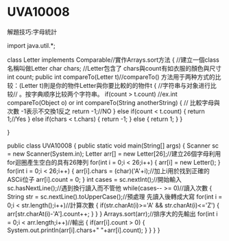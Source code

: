 # UVA10008

解題技巧:字母統計

import java.util.*;

class Letter implements Comparable<Letter>//實作Arrays.sort方法
{                                         //建立一個class名稱叫做Letter
    char chars;                          //Letter包含了 chars與count有如衣服的顏色與尺寸
    int count;
    public int compareTo(Letter t)//compareTo() 方法用于两种方式的比较：(Letter t)則是你的物件Letter與你要比較的的物件t
    {                             //字符串与对象进行比较// 。按字典顺序比较两个字符串。
        if(count > t.count)       //ex.int compareTo(Object o) or int compareTo(String anotherString)
        {                         // 比較字母與次數 -1表示不交換1反之
            return -1;//NO
        }
        else if(count < t.count)
        {
            return 1;//Yes
        }
        else if(chars < t.chars)
        {
            return -1;
        }
        else
        {
            return 1;
        }
    }


}

public class UVA10008
{
    public static void main(String[] args)
    {
        Scanner sc = new Scanner(System.in);
        Letter arr[] = new Letter[26];//建立26個字母利用for迴圈產生空白的具有26陣列
        for(int i = 0;i < 26;i++)
        {
            arr[i] = new Letter();
        }
        for(int i = 0;i < 26;i++)
        {
            arr[i].chars = (char)('A'+i);//加上i用於找到正確的ASCii位子
            arr[i].count = 0;
        }
        int cases = sc.nextInt();//開始輸入
        sc.hasNextLine();//遇到換行讀入而不管他
        while(cases-- >= 0)//讀入次數
        {
            String str = sc.nextLine().toUpperCase();//預處理 先讀入後轉成大寫
            for(int i = 0;i < str.length();i++)//計算次數
            {
                if(str.charAt(i)>='A' && str.charAt(i)<='Z')
                {
                    arr[str.charAt(i)-'A'].count++;
                }
            }
        }
        Arrays.sort(arr);//排序大的先輸出
        for(int i = 0;i < arr.length;i++)//輸出
        {
            if(arr[i].count > 0)
            {
                System.out.println(arr[i].chars+" "+arr[i].count);
            }
        }
    }
 }

